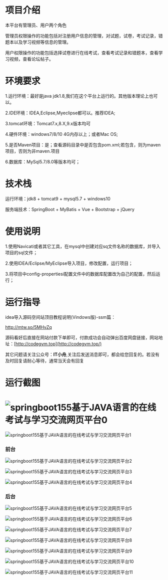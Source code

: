 # 项目介绍



本平台有管理员、用户两个角色



管理员权限操作的功能包括对注册用户信息的管理，对试题，试卷，考试记录，错题本以及学习视频等信息的管理。

用户权限操作的功能包括选择试卷进行在线考试，查看考试记录和错题本，查看学习视频，查看论坛帖子。

# 环境要求



1.运行环境：最好是java jdk1.8,我们在这个平台上运行的。其他版本理论上也可以。 

2.IDE环境：IDEA,Eclipse,Myeclipse都可以。推荐IDEA; 

3.tomcat环境：Tomcat7.x,8.X,9.x版本均可 

4.硬件环境：windows7/8/10 4G内存以上；或者Mac OS; 

5.是否Maven项目：是；查看源码目录中是否包含pom.xml;若包含，则为maven项目，否则为非maven.项目 

6.数据库：MySql5.7/8.0等版本均可；





# 技术栈



运行环境：jdk8 + tomcat9 + mysql5.7 + windows10

服务端技术：SpringBoot + MyBatis + Vue + Bootstrap + jQuery





# 使用说明





1.使用Navicati或者其它工具，在mysql中创建对应sq文件名称的数据库，并导入项目的sql文件； 

2.使用IDEA/Eclipse/MyEclipse导入项目，修改配置，运行项目； 

3.将项目中config-propertiesi配置文件中的数据库配置改为自己的配置，然后运行；





# 运行指导

idea导入源码空间站顶目教程说明(Vindows版)-ssm篇：

http://mtw.so/5MHvZq 

源码看好后直接在网站付款下单即可，付款成功会自动弹出百度网盘链接，网站地址：[http://codegym.top](http://codegym.top/)

其它问题请关注公众号：**IT小舟**,关注后发送消息即可，都会给您回复的。若没有及时回复请耐心等待，通常当天会有回复



# 运行截图

# ![springboot155基于JAVA语言的在线考试与学习交流网页平台0](https://gulimallcativen.oss-cn-shenzhen.aliyuncs.com/gdfdfghdfgrr/springboot155%E5%9F%BA%E4%BA%8EJAVA%E8%AF%AD%E8%A8%80%E7%9A%84%E5%9C%A8%E7%BA%BF%E8%80%83%E8%AF%95%E4%B8%8E%E5%AD%A6%E4%B9%A0%E4%BA%A4%E6%B5%81%E7%BD%91%E9%A1%B5%E5%B9%B3%E5%8F%B00.png)

![springboot155基于JAVA语言的在线考试与学习交流网页平台1](https://gulimallcativen.oss-cn-shenzhen.aliyuncs.com/gdfdfghdfgrr/springboot155%E5%9F%BA%E4%BA%8EJAVA%E8%AF%AD%E8%A8%80%E7%9A%84%E5%9C%A8%E7%BA%BF%E8%80%83%E8%AF%95%E4%B8%8E%E5%AD%A6%E4%B9%A0%E4%BA%A4%E6%B5%81%E7%BD%91%E9%A1%B5%E5%B9%B3%E5%8F%B01.png)



### 前台

![springboot155基于JAVA语言的在线考试与学习交流网页平台2](https://gulimallcativen.oss-cn-shenzhen.aliyuncs.com/gdfdfghdfgrr/springboot155%E5%9F%BA%E4%BA%8EJAVA%E8%AF%AD%E8%A8%80%E7%9A%84%E5%9C%A8%E7%BA%BF%E8%80%83%E8%AF%95%E4%B8%8E%E5%AD%A6%E4%B9%A0%E4%BA%A4%E6%B5%81%E7%BD%91%E9%A1%B5%E5%B9%B3%E5%8F%B02.png)

![springboot155基于JAVA语言的在线考试与学习交流网页平台3](https://gulimallcativen.oss-cn-shenzhen.aliyuncs.com/gdfdfghdfgrr/springboot155%E5%9F%BA%E4%BA%8EJAVA%E8%AF%AD%E8%A8%80%E7%9A%84%E5%9C%A8%E7%BA%BF%E8%80%83%E8%AF%95%E4%B8%8E%E5%AD%A6%E4%B9%A0%E4%BA%A4%E6%B5%81%E7%BD%91%E9%A1%B5%E5%B9%B3%E5%8F%B03.png)

![springboot155基于JAVA语言的在线考试与学习交流网页平台4](https://gulimallcativen.oss-cn-shenzhen.aliyuncs.com/gdfdfghdfgrr/springboot155%E5%9F%BA%E4%BA%8EJAVA%E8%AF%AD%E8%A8%80%E7%9A%84%E5%9C%A8%E7%BA%BF%E8%80%83%E8%AF%95%E4%B8%8E%E5%AD%A6%E4%B9%A0%E4%BA%A4%E6%B5%81%E7%BD%91%E9%A1%B5%E5%B9%B3%E5%8F%B04.png)



### 后台

![springboot155基于JAVA语言的在线考试与学习交流网页平台5](https://gulimallcativen.oss-cn-shenzhen.aliyuncs.com/gdfdfghdfgrr/springboot155%E5%9F%BA%E4%BA%8EJAVA%E8%AF%AD%E8%A8%80%E7%9A%84%E5%9C%A8%E7%BA%BF%E8%80%83%E8%AF%95%E4%B8%8E%E5%AD%A6%E4%B9%A0%E4%BA%A4%E6%B5%81%E7%BD%91%E9%A1%B5%E5%B9%B3%E5%8F%B05.png)

![springboot155基于JAVA语言的在线考试与学习交流网页平台6](https://gulimallcativen.oss-cn-shenzhen.aliyuncs.com/gdfdfghdfgrr/springboot155%E5%9F%BA%E4%BA%8EJAVA%E8%AF%AD%E8%A8%80%E7%9A%84%E5%9C%A8%E7%BA%BF%E8%80%83%E8%AF%95%E4%B8%8E%E5%AD%A6%E4%B9%A0%E4%BA%A4%E6%B5%81%E7%BD%91%E9%A1%B5%E5%B9%B3%E5%8F%B06.png)

![springboot155基于JAVA语言的在线考试与学习交流网页平台7](https://gulimallcativen.oss-cn-shenzhen.aliyuncs.com/gdfdfghdfgrr/springboot155%E5%9F%BA%E4%BA%8EJAVA%E8%AF%AD%E8%A8%80%E7%9A%84%E5%9C%A8%E7%BA%BF%E8%80%83%E8%AF%95%E4%B8%8E%E5%AD%A6%E4%B9%A0%E4%BA%A4%E6%B5%81%E7%BD%91%E9%A1%B5%E5%B9%B3%E5%8F%B07.png)

![springboot155基于JAVA语言的在线考试与学习交流网页平台8](https://gulimallcativen.oss-cn-shenzhen.aliyuncs.com/gdfdfghdfgrr/springboot155%E5%9F%BA%E4%BA%8EJAVA%E8%AF%AD%E8%A8%80%E7%9A%84%E5%9C%A8%E7%BA%BF%E8%80%83%E8%AF%95%E4%B8%8E%E5%AD%A6%E4%B9%A0%E4%BA%A4%E6%B5%81%E7%BD%91%E9%A1%B5%E5%B9%B3%E5%8F%B08.png)

![springboot155基于JAVA语言的在线考试与学习交流网页平台9](https://gulimallcativen.oss-cn-shenzhen.aliyuncs.com/gdfdfghdfgrr/springboot155%E5%9F%BA%E4%BA%8EJAVA%E8%AF%AD%E8%A8%80%E7%9A%84%E5%9C%A8%E7%BA%BF%E8%80%83%E8%AF%95%E4%B8%8E%E5%AD%A6%E4%B9%A0%E4%BA%A4%E6%B5%81%E7%BD%91%E9%A1%B5%E5%B9%B3%E5%8F%B09.png)

![springboot155基于JAVA语言的在线考试与学习交流网页平台10](https://gulimallcativen.oss-cn-shenzhen.aliyuncs.com/gdfdfghdfgrr/springboot155%E5%9F%BA%E4%BA%8EJAVA%E8%AF%AD%E8%A8%80%E7%9A%84%E5%9C%A8%E7%BA%BF%E8%80%83%E8%AF%95%E4%B8%8E%E5%AD%A6%E4%B9%A0%E4%BA%A4%E6%B5%81%E7%BD%91%E9%A1%B5%E5%B9%B3%E5%8F%B010.png)

![springboot155基于JAVA语言的在线考试与学习交流网页平台11](https://gulimallcativen.oss-cn-shenzhen.aliyuncs.com/gdfdfghdfgrr/springboot155%E5%9F%BA%E4%BA%8EJAVA%E8%AF%AD%E8%A8%80%E7%9A%84%E5%9C%A8%E7%BA%BF%E8%80%83%E8%AF%95%E4%B8%8E%E5%AD%A6%E4%B9%A0%E4%BA%A4%E6%B5%81%E7%BD%91%E9%A1%B5%E5%B9%B3%E5%8F%B011.png)



